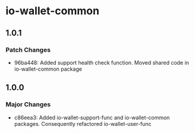 # io-wallet-common

## 1.0.1

### Patch Changes

- 96ba448: Added support health check function. Moved shared code in io-wallet-common package

## 1.0.0

### Major Changes

- c86eea3: Added io-wallet-support-func and io-wallet-common packages. Consequently refactored io-wallet-user-func
